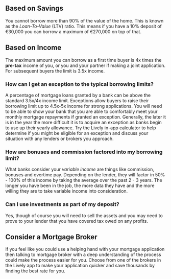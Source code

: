 ## Based on Savings

You cannot borrow more than 90% of the value of the home. This is known as the *Loan-To-Value* (LTV) ratio. This means if you have a 10% deposit of €30,000  you can borrow a maximum of €270,000 on top of that. 

## Based on Income
 
The maximum amount you can borrow as a first time buyer is 4x times the **pre-tax** income of you, or you and your partner if making a joint application. For subsequent buyers the limit is 3.5x income.

### How can I get an exception to the typical borrowing limits?

A percentage of mortgage loans granted by a bank can be above the standard 3.5x/4x income limit. Exceptions allow buyers to raise their borrowing limit up to 4.5x-5x income for strong applications. 
 You will need to be able to show your bank that you are able to comfortably meet your monthly mortgage repayments if granted an exception.
 Generally, the later it is in the year the more difficult it is to acquire an exception as banks begin to use up their yearly allowance.
 Try the Lively in-app calculator to help determine if you might be eligible for an exception and discuss your situation with any lenders or brokers you approach. 
 

### How are bonuses and commission factored into my borrowing limit?

What banks consider your *variable income* are things like commission, bonuses and overtime pay. Depending on the lender,
 they will factor in 50% - 100% of this income by taking the average over the past 2 - 3 years. The longer you have been in the job,
 the more data they have and the more willing they are to take variable income into consideration. 
 

### Can I use investments as part of my deposit?

Yes, though of course you will need to sell the assets and you may need to prove to your lender that you have covered tax owed on any profits.
 

## Consider a Mortgage Broker

If you feel like you could use a helping hand with your mortgage application then talking to mortgage broker with a deep understanding of the process could make the process easier for you. Choose from one of the brokers in the Lively app to make your application quicker and save thousands by finding the best rate for you.
